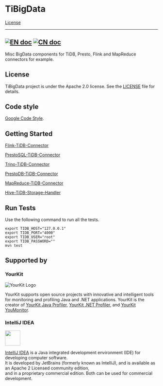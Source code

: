 # TiBigData
[License](https://github.com/pingcap-incubator/TiBigData/blob/master/LICENSE)

---
[![EN doc](https://img.shields.io/badge/document-English-blue.svg)](README.md)
[![CN doc](https://img.shields.io/badge/文档-中文版-blue.svg)](README_zh_CN.md)
---

Misc BigData components for TiDB, Presto, Flink and MapReduce connectors for example.

## License

TiBigData project is under the Apache 2.0 license. See the [LICENSE](./LICENSE) file for details.

## Code style

[Google Code Style](https://github.com/google/styleguide).

## Getting Started

[Flink-TiDB-Connector](./flink/README.md)

[PrestoSQL-TiDB-Connector](./prestosql/README.md)

[Trino-TiDB-Connector](./trino/README.md)

[PrestoDB-TiDB-Connector](./prestodb/README.md)

[MapReduce-TiDB-Connector](./mapreduce/README.md)

[Hive-TiDB-Storage-Handler](./hive/README.md)

## Run Tests

Use the following command to run all the tests.

```
export TIDB_HOST="127.0.0.1"
export TIDB_PORT="4000"
export TIDB_USER="root"
export TIDB_PASSWORD=""
mvn test
```

## Supported by

### YourKit

![YourKit Logo](https://www.yourkit.com/images/yklogo.png)

YourKit supports open source projects with innovative and intelligent tools
for monitoring and profiling Java and .NET applications.
YourKit is the creator of <a href="https://www.yourkit.com/java/profiler/">YourKit Java Profiler</a>,
<a href="https://www.yourkit.com/.net/profiler/">YourKit .NET Profiler</a>,
and <a href="https://www.yourkit.com/youmonitor/">YourKit YouMonitor</a>.

### IntelliJ IDEA

<img src="https://resources.jetbrains.com/storage/products/company/brand/logos/IntelliJ_IDEA_icon.png" width="50">

[IntelliJ IDEA](https://www.jetbrains.com/?from=TiBigData) is a Java integrated development environment (IDE) for developing computer software.  
It is developed by JetBrains (formerly known as IntelliJ), and is available as an Apache 2 Licensed community edition,  
and in a proprietary commercial edition. Both can be used for commercial development.